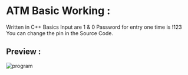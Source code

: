 # ATM Basic Working :

Written in C++
Basics Input are 1 & 0
Password for entry one time is !123
You can change the pin in the Source Code.

## Preview :

![program](https://user-images.githubusercontent.com/94775990/156870516-56db94a8-65f5-4124-b247-fdecaf2990c8.png)
